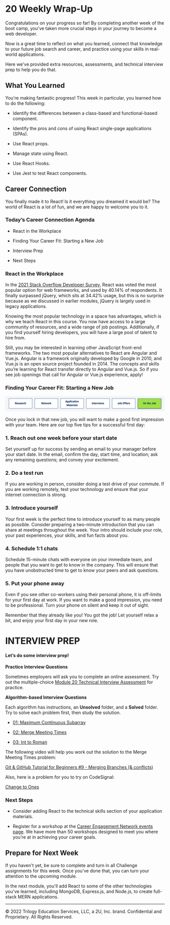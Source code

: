 # 20 Weekly Wrap-Up
Congratulations on your progress so far! By completing another week of the boot camp, you've taken more crucial steps in your journey to become a web developer.

Now is a great time to reflect on what you learned, connect that knowledge to your future job search and career, and practice using your skills in real-world applications.

Here we've provided extra resources, assessments, and technical interview prep to help you do that.

## What You Learned
You're making fantastic progress! This week in particular, you learned how to do the following:

* Identify the differences between a class-based and functional-based component.

* Identify the pros and cons of using React single-page applications (SPAs).

* Use React props.

* Manage state using React.

* Use React Hooks.

* Use Jest to test React components.

## Career Connection
You finally made it to React! Is it everything you dreamed it would be? The world of React is a lot of fun, and we are happy to welcome you to it.

### Today’s Career Connection Agenda
* React in the Workplace

* Finding Your Career Fit: Starting a New Job

* Interview Prep

* Next Steps

### React in the Workplace
In the [2021 Stack Overflow Developer Survey](https://insights.stackoverflow.com/survey/2021#section-most-popular-technologies-web-frameworks), React was voted the most popular option for web frameworks, and used by 40.14% of respondents. It finally surpassed jQuery, which sits at 34.42% usage, but this is no surprise because as we discussed in earlier modules, jQuery is largely used in legacy applications.

Knowing the most popular technology in a space has advantages, which is why we teach React in this course. You now have access to a large community of resources, and a wide range of job postings. Additionally, if you find yourself hiring developers, you will have a large pool of talent to hire from.

Still, you may be interested in learning other JavaScript front-end frameworks. The two most popular alternatives to React are Angular and Vue.js. Angular is a framework originally developed by Google in 2010, and Vue.js is an open source project founded in 2014. The concepts and skills you’re learning for React transfer directly to Angular and Vue.js. So if you see job openings that call for Angular or Vue.js experience, apply!

### Finding Your Career Fit: Starting a New Job

![](../../../images/coding-career-on-the-job.png)

Once you lock in that new job, you will want to make a good first impression with your team. Here are our top five tips for a successful first day:

### 1. Reach out one week before your start date
Set yourself up for success by sending an email to your manager before your start date. In the email, confirm the day, start time, and location; ask any remaining questions; and convey your excitement.

### 2. Do a test run
If you are working in person, consider doing a test drive of your commute. If you are working remotely, test your technology and ensure that your internet connection is strong.

### 3. Introduce yourself
Your first week is the perfect time to introduce yourself to as many people as possible. Consider preparing a two-minute introduction that you can share at meetings throughout the week. Your intro should include your role, your past experiences, your skills, and fun facts about you.

### 4. Schedule 1:1 chats
Schedule 15-minute chats with everyone on your immediate team, and people that you want to get to know in the company. This will ensure that you have unobstructed time to get to know your peers and ask questions.

### 5. Put your phone away
Even if you see other co-workers using their personal phone, it is off-limits for your first day at work. If you want to make a good impression, you need to be professional. Turn your phone on silent and keep it out of sight.

Remember that they already like you! You got the job! Let yourself relax a bit, and enjoy your first day in your new role.

# INTERVIEW PREP
#### Let’s do some interview prep!

**Practice Interview Questions**

Sometimes employers will ask you to complete an online assessment. Try out the multiple-choice [Module 20 Technical Interview Assessment](https://forms.gle/jV3WDxHsEEusHjNr9) for practice.

**Algorithm-based Interview Questions**

Each algorithm has instructions, an **Unsolved** folder, and a **Solved** folder. Try to solve each problem first, then study the solution.

* [01: Maximum Continuous Subarray](https://static.fullstack-bootcamp.com/algorithms/20-React/01-maximum-continuous-subarray.zip)

* [02: Merge Meeting Times](https://static.fullstack-bootcamp.com/algorithms/20-React/02-merge-meeting-times.zip)

* [03: Int to Roman](https://static.fullstack-bootcamp.com/algorithms/20-React/03-int-to-roman.zip)

The following video will help you work out the solution to the Merge Meeting Times problem:

[Git & GitHub Tutorial for Beginners #9 - Merging Branches (& conflicts)](https://www.youtube.com/watch?v=XX-Kct0PfFc)

Also, here is a problem for you to try on CodeSignal:

[Change to Ones](https://app.codesignal.com/public-test/jYHQ873GTw8sCwmDv/3LodRHTbsfXA6s)

### Next Steps
* Consider adding React to the technical skills section of your application materials.

* Register for a workshop at the [Career Engagement Network events page](https://careernetwork.2u.com/events/). We have more than 50 workshops designed to meet you where you’re at in achieving your career goals.

## Prepare for Next Week
If you haven't yet, be sure to complete and turn in all Challenge assignments for this week. Once you've done that, you can turn your attention to the upcoming module.

In the next module, you'll add React to some of the other technologies you've learned, including MongoDB, Express.js, and Node.js, to create full-stack MERN applications.

---
© 2022 Trilogy Education Services, LLC, a 2U, Inc. brand. Confidential and Proprietary. All Rights Reserved.